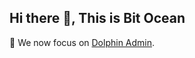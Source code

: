 ## Hi there 👋, This is Bit Ocean

🚀 We now focus on [Dolphin Admin](https://github.com/bit-ocean-studio/dolphin-admin-web).
